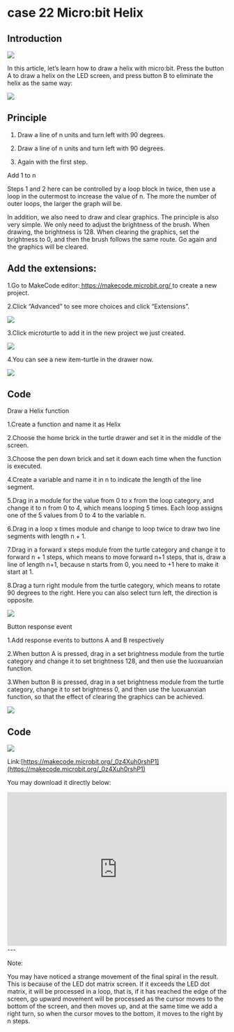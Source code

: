 # case 22 Micro:bit Helix

## Introduction

![](./images/case_22_01.png)

 In this article, let’s learn how to draw a helix with micro:bit. Press the button A to draw a helix on the LED screen, and press button B to eliminate the helix as the same way:

![](./images/case_22_02.gif)

## Principle

1. Draw a line of n units and turn left with 90 degrees.

2.  Draw a line of n units and turn left with 90 degrees.

3. Again with the first step.

Add 1 to n

Steps 1 and 2 here can be controlled by a loop block in twice, then use a loop in the outermost to increase the value of n. The more the number of outer loops, the larger the graph will be.

In addition, we also need to draw and clear graphics. The principle is also very simple. We only need to adjust the brightness of the brush. When drawing, the brightness is 128. When clearing the graphics, set the brightness to 0, and then the brush follows the same route. Go again and the graphics will be cleared.

## Add the extensions:

1.Go to MakeCode editor:[ https://makecode.microbit.org/ ]( https://makecode.microbit.org/ )to create a new project.

2.Click “Advanced” to see more choices and click “Extensions”.

![](./images/case_01_10.png)

3.Click microturtle to add it in the new project we just created.

![](./images/case_22_04.png)

4.You can see a new item-turtle in the drawer now.

![](./images/case_22_05.png)

## Code

Draw a Helix function

1.Create a function and name it as Helix

2.Choose the home brick in the turtle drawer and set it in the middle of the screen.

3.Choose the pen down brick and set it down each time when the function is executed.

4.Create a variable and name it in n to indicate the length of the line segment.

5.Drag in a module for the value from 0 to x from the loop category, and change it to n from 0 to 4, which means looping 5 times. Each loop assigns one of the 5 values from 0 to 4 to the variable n.

6.Drag in a loop x times module and change to loop twice to draw two line segments with length n + 1.

7.Drag in a forward x steps module from the turtle category and change it to forward n + 1 steps, which means to move forward n+1 steps, that is, draw a line of length n+1, because n starts from 0, you need to +1 here to make it start at 1.

8.Drag a turn right module from the turtle category, which means to rotate 90 degrees to the right. Here you can also select turn left, the direction is opposite.

![](./images/case_22_06.png)

Button response event

1.Add response events to buttons A and B respectively

2.When button A is pressed, drag in a set brightness module from the turtle category and change it to set brightness 128, and then use the luoxuanxian function.

3.When button B is pressed, drag in a set brightness module from the turtle category, change it to set brightness 0, and then use the luoxuanxian function, so that the effect of clearing the graphics can be achieved.

![](./images/case_22_07.png)

## Code

![](./images/case_22_08.png)

Link:[https://makecode.microbit.org/_0z4Xuh0rshP1](https://makecode.microbit.org/_0z4Xuh0rshP1) 

You may download it directly below:

<div style="position:relative;height:0;padding-bottom:70%;overflow:hidden;"><iframe style="position:absolute;top:0;left:0;width:100%;height:100%;" src="https://makecode.microbit.org/#pub:_0z4Xuh0rshP1" frameborder="0" sandbox="allow-popups allow-forms allow-scripts allow-same-origin"></iframe></div>  
---

Note:

You may have noticed a strange movement of the final spiral in the result. This is because of the LED dot matrix screen. If it exceeds the LED dot matrix, it will be processed in a loop, that is, if it has reached the edge of the screen, go upward movement will be processed as the cursor moves to the bottom of the screen, and then moves up, and at the same time we add a right turn, so when the cursor moves to the bottom, it moves to the right by n steps.

